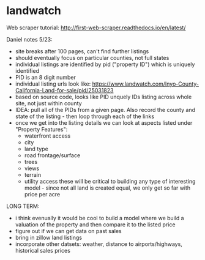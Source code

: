 # landwatch
Web scraper tutorial: http://first-web-scraper.readthedocs.io/en/latest/


Daniel notes 5/23:

- site breaks after 100 pages, can't find further listings
- should eventually focus on particular counties, not full states
- individual listings are identified by pid ("property ID") which is uniquely identified
- PID is an 8 digit number
- individual listing urls look like: https://www.landwatch.com/Inyo-County-California-Land-for-sale/pid/25031823
- based on source code, looks like PID unquely IDs listing across whole site, not just within county
- IDEA: pull all of the PIDs from a given page. Also record the county and state of the listing
       - then loop through each of the links
- once we get into the listing details we can look at aspects listed under "Property Features":
    - waterfront access
    - city
    - land type
    - road frontage/surface
    - trees
    - views
    - terrain
    - utility access
these will be critical to building any type of interesting model - since not all land is created equal, we only get
    so far with price per acre


LONG TERM:
- i think evenually it would be cool to build a model where we build a valuation of the property and then compare it to
    the listed price
- figure out if we can get data on past sales
- bring in zillow land listings
- incorporate other datsets: weather, distance to airports/highways, historical sales prices